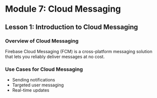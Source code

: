 
# Module 7: Cloud Messaging

## Lesson 1: Introduction to Cloud Messaging

### Overview of Cloud Messaging

Firebase Cloud Messaging (FCM) is a cross-platform messaging solution that lets you reliably deliver messages at no cost.

### Use Cases for Cloud Messaging

- Sending notifications
- Targeted user messaging
- Real-time updates
